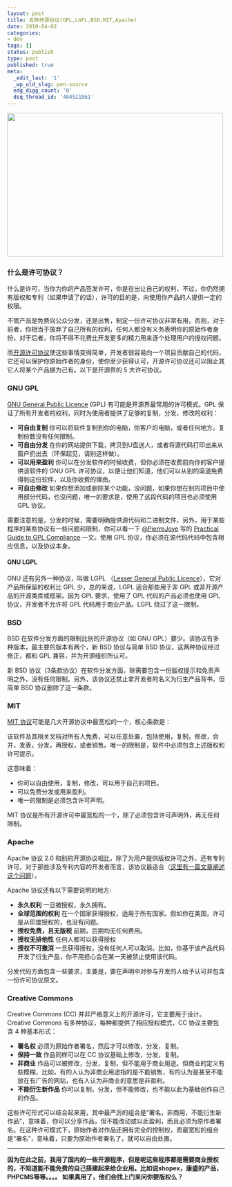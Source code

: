 ```yaml
---
layout: post
title: 五种开源协议(GPL,LGPL,BSD,MIT,Apache)
date: 2010-04-02
categories:
- dev
tags: []
status: publish
type: post
published: true
meta:
  _edit_last: '1'
  _wp_old_slug: pen-source
  edg_digg_count: '0'
  dsq_thread_id: '404521061'
---
```

<a href="/wp-content/uploads/opensourceubuntu.jpg"><img class="alignnone size-full wp-image-252" title="open-source-ubuntu" src="/wp-content/uploads/opensourceubuntu.jpg" alt="" width="500" height="333" /></a>
<h3>什么是许可协议？</h3>
什么是许可，当你为你的产品签发许可，你是在出让自己的权利，不过，你仍然拥有版权和专利（如果申请了的话），许可的目的是，向使用你产品的人提供一定的权限。

不管产品是免费向公众分发，还是出售，制定一份许可协议非常有用，否则，对于前者，你相当于放弃了自己所有的权利，任何人都没有义务表明你的原始作者身份，对于后者，你将不得不花费比开发更多的精力用来逐个处理用户的授权问题。

而<a href="http://en.wikipedia.org/wiki/Open-source_license" target="_blank">开源许可协议</a>使这些事情变得简单，开发者很容易向一个项目贡献自己的代码，它还可以保护你原始作者的身份，使你至少获得认可，开源许可协议还可以阻止其它人将某个产品据为己有。以下是开源界的 5 大许可协议。
<h3>GNU GPL</h3>
<a href="http://www.opensource.org/licenses/gpl-2.0.php" target="_blank">GNU General Public Licence</a> (GPL) 有可能是开源界最常用的许可模式。GPL 保证了所有开发者的权利，同时为使用者提供了足够的复制，分发，修改的权利：
<ul>
	<li><strong>可自由复制</strong>
你可以将软件复制到你的电脑，你客户的电脑，或者任何地方。复制份数没有任何限制。</li>
	<li><strong>可自由分发</strong>
在你的网站提供下载，拷贝到U盘送人，或者将源代码打印出来从窗户扔出去（环保起见，请别这样做）。</li>
	<li><strong>可以用来盈利</strong>
你可以在分发软件的时候收费，但你必须在收费前向你的客户提供该软件的 GNU GPL 许可协议，以便让他们知道，他们可以从别的渠道免费得到这份软件，以及你收费的理由。</li>
	<li><strong>可自由修改</strong>
如果你想添加或删除某个功能，没问题，如果你想在别的项目中使用部分代码，也没问题，唯一的要求是，使用了这段代码的项目也必须使用 GPL 协议。</li>
</ul>
需要注意的是，分发的时候，需要明确提供源代码和二进制文件，另外，用于某些程序的某些协议有一些问题和限制，你可以看一下 <a href="http://www.twitter.com/PierreJoye" target="_blank">@PierreJoye</a> 写的 <a href="http://www.softwarefreedom.org/resources/2008/compliance-guide.html" target="_blank">Practical Guide to GPL Compliance</a> 一文。使用 GPL 协议，你必须在源代码代码中包含相应信息，以及协议本身。
<h4>GNU LGPL</h4>
GNU 还有另外一种协议，叫做 LGPL （<a href="http://www.opensource.org/licenses/lgpl-2.1.php" target="_blank">Lesser General Public Licence</a>），它对产品所保留的权利比 GPL 少，总的来说，LGPL 适合那些用于非 GPL 或非开源产品的开源类库或框架。因为 GPL 要求，使用了 GPL 代码的产品必须也使用 GPL 协议，开发者不允许将 GPL 代码用于商业产品。LGPL 绕过了这一限制。
<h3>BSD</h3>
BSD 在软件分发方面的限制比别的开源协议（如 GNU GPL）要少。该协议有多种版本，最主要的版本有两个，新 BSD 协议与简单 BSD 协议，这两种协议经过修正，都和 GPL 兼容，并为开源组织所认可。

新 BSD 协议（3条款协议）在软件分发方面，除需要包含一份版权提示和免责声明之外，没有任何限制。另外，该协议还禁止拿开发者的名义为衍生产品背书，但简单 BSD 协议删除了这一条款。
<h3>MIT</h3>
<a href="http://www.opensource.org/licenses/mit-license.php" target="_blank">MIT 协议</a>可能是几大开源协议中最宽松的一个，核心条款是：

该软件及其相关文档对所有人免费，可以任意处置，包括使用，复制，修改，合并，发表，分发，再授权，或者销售。唯一的限制是，软件中必须包含上述版权和许可提示。

这意味着：
<ul>
	<li>你可以自由使用，复制，修改，可以用于自己的项目。</li>
	<li>可以免费分发或用来盈利。</li>
	<li>唯一的限制是必须包含许可声明。</li>
</ul>
MIT 协议是所有开源许可中最宽松的一个，除了必须包含许可声明外，再无任何限制。
<h3>Apache</h3>
Apache 协议 2.0 和别的开源协议相比，除了为用户提供版权许可之外，还有专利许可，对于那些涉及专利内容的开发者而言，该协议最适合（<a href="http://www.howstuffworks.com/question492.htm" target="_blank">这里有一篇文章阐述这个问题</a>）。

Apache 协议还有以下需要说明的地方:
<ul>
	<li><strong>永久权利</strong>
一旦被授权，永久拥有。</li>
	<li><strong>全球范围的权利</strong>
在一个国家获得授权，适用于所有国家。假如你在美国，许可是从印度授权的，也没有问题。</li>
	<li><strong>授权免费，且无版税</strong>
前期，后期均无任何费用。</li>
	<li><strong>授权无排他性</strong>
任何人都可以获得授权</li>
	<li><strong>授权不可撤消</strong>
一旦获得授权，没有任何人可以取消。比如，你基于该产品代码开发了衍生产品，你不用担心会在某一天被禁止使用该代码。</li>
</ul>
分发代码方面包含一些要求，主要是，要在声明中对参与开发的人给予认可并包含一份许可协议原文。
<h3>Creative Commons</h3>
Creative Commons (CC) 并非严格意义上的开源许可，它主要用于设计。Creative Commons 有多种协议，每种都提供了相应授权模式，CC 协议主要包含 4 种基本形式：
<ul>
	<li><strong>署名权</strong>
必须为原始作者署名，然后才可以修改，分发，复制。</li>
	<li><strong>保持一致</strong>
作品同样可以在 CC 协议基础上修改，分发，复制。</li>
	<li><strong>非商业</strong>
作品可以被修改，分发，复制，但不能用于商业用途。但商业的定义有些模糊，比如，有的人认为非商业用途指的是不能销售，有的认为是甚至不能放在有广告的网站，也有人认为非商业的意思是非盈利。</li>
	<li><strong>不能衍生新作品</strong>
你可以复制，分发，但不能修改，也不能以此为基础创作自己的作品。</li>
</ul>
这些许可形式可以结合起来用，其中最严厉的组合是“署名，非商用，不能衍生新作品”，意味着，你可以分享作品，但不能改动或以此盈利，而且必须为原作者署名。在这种许可模式下，原始作者对作品还拥有完全的控制权，而最宽松的组合是“署名”，意味着，只要为原始作者署名了，就可以自由处置。

-----------------
<strong>因为在此之前，我用了国内的一些开源程序，但是呢这些程序都是需要商业授权的，不知道能不能免费的自己搭建起来给企业用。比如说shopex，康盛的产品， PHPCMS等等。。。。
如果真用了，他们会找上门来问你要版权么？ </strong>
